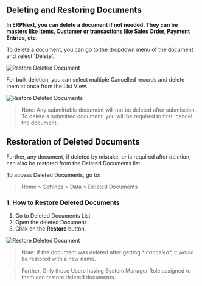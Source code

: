 ## Deleting and Restoring Documents

**In ERPNext, you can delete a document if not needed. They can be masters like Items, Customer or transactions like Sales Order, Payment Entries, etc.**

To delete a document, you can go to the dropdown menu of the document and select 'Delete'.

![Restore Deleted Document](https://docs.erpnext.com/files/using-restore-1.png)

For bulk deletion, you can select multiple Cancelled records and delete them at once from the List View.

![Restore Deleted Documents](https://docs.erpnext.com/files/using-restore-3.gif)

> Note: Any submittable document will not be deleted after submission. To delete a submitted document, you will be required to first 'cancel' the document.

## Restoration of Deleted Documents

Further, any document, if deleted by mistake, or is required after deletion, can also be restored from the Deleted Documents list.

To access Deleted Documents, go to:

> Home > Settings > Data > Deleted Documents

### 1\. How to Restore Deleted Documents

1.  Go to Deleted Documents List
2.  Open the deleted Document
3.  Click on the **Restore** button.

![Restore Deleted Document](https://docs.erpnext.com/files/using-restore-2.gif)

> Note: If the document was deleted after getting _\* canceled_\*, it would be restored with a new name.

> Further, Only those Users having System Manager Role assigned to them can restore deleted documents.